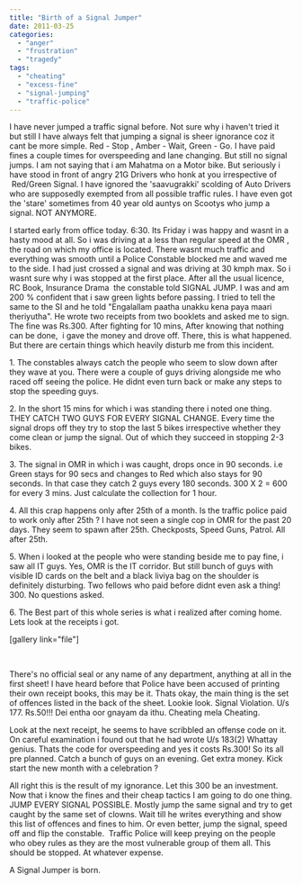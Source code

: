```yaml
---
title: "Birth of a Signal Jumper"
date: 2011-03-25
categories: 
  - "anger"
  - "frustration"
  - "tragedy"
tags: 
  - "cheating"
  - "excess-fine"
  - "signal-jumping"
  - "traffic-police"
---
```


I have never jumped a traffic signal before. Not sure why i haven't tried it but still I have always felt that jumping a signal is sheer ignorance coz it cant be more simple. Red - Stop , Amber - Wait, Green - Go. I have paid fines a couple times for overspeeding and lane changing. But still no signal jumps. I am not saying that i am Mahatma on a Motor bike. But seriously i have stood in front of angry 21G Drivers who honk at you irrespective of  Red/Green Signal. I have ignored the 'saavugrakki' scolding of Auto Drivers who are supposedly exempted from all possible traffic rules. I have even got the 'stare' sometimes from 40 year old auntys on Scootys who jump a signal. NOT ANYMORE.

I started early from office today. 6:30. Its Friday i was happy and wasnt in a hasty mood at all. So i was driving at a less than regular speed at the OMR , the road on which my office is located. There wasnt much traffic and everything was smooth until a Police Constable blocked me and waved me to the side. I had just crossed a signal and was driving at 30 kmph max. So i wasnt sure why i was stopped at the first place. After all the usual licence, RC Book, Insurance Drama  the constable told SIGNAL JUMP. I was and am 200 % confident that i saw green lights before passing. I tried to tell the same to the SI and he told "Engalallam paatha unakku kena paya maari theriyutha". He wrote two receipts from two booklets and asked me to sign. The fine was Rs.300. After fighting for 10 mins, After knowing that nothing can be done,  i gave the money and drove off. There, this is what happened. But there are certain things which heavily disturb me from this incident.

1\. The constables always catch the people who seem to slow down after they wave at you. There were a couple of guys driving alongside me who raced off seeing the police. He didnt even turn back or make any steps to stop the speeding guys.

2\. In the short 15 mins for which i was standing there i noted one thing. THEY CATCH TWO GUYS FOR EVERY SIGNAL CHANGE. Every time the signal drops off they try to stop the last 5 bikes irrespective whether they come clean or jump the signal. Out of which they succeed in stopping 2-3 bikes.

3\. The signal in OMR in which i was caught, drops once in 90 seconds. i.e Green stays for 90 secs and changes to Red which also stays for 90 seconds. In that case they catch 2 guys every 180 seconds. 300 X 2 = 600 for every 3 mins. Just calculate the collection for 1 hour.

4\. All this crap happens only after 25th of a month. Is the traffic police paid to work only after 25th ? I have not seen a single cop in OMR for the past 20 days. They seem to spawn after 25th. Checkposts, Speed Guns, Patrol. All after 25th.

5\. When i looked at the people who were standing beside me to pay fine, i saw all IT guys. Yes, OMR is the IT corridor. But still bunch of guys with visible ID cards on the belt and a black liviya bag on the shoulder is definitely disturbing. Two fellows who paid before didnt even ask a thing! 300. No questions asked.

6\. The Best part of this whole series is what i realized after coming home. Lets look at the receipts i got.

\[gallery link="file"\]

 

There's no official seal or any name of any department, anything at all in the first sheet! I have heard before that Police have been accused of printing their own receipt books, this may be it. Thats okay, the main thing is the set of offences listed in the back of the sheet. Lookie look. Signal Violation. U/s 177. Rs.50!!! Dei entha oor gnayam da ithu. Cheating mela Cheating.

Look at the next receipt, he seems to have scribbled an offense code on it. On careful examination i found out that he had wrote U/s 183(2) Whattay genius. Thats the code for overspeeding and yes it costs Rs.300! So its all pre planned. Catch a bunch of guys on an evening. Get extra money. Kick start the new month with a celebration ?

All right this is the result of my ignorance. Let this 300 be an investment. Now that i know the fines and their cheap tactics I am going to do one thing. JUMP EVERY SIGNAL POSSIBLE. Mostly jump the same signal and try to get caught by the same set of clowns. Wait till he writes everything and show this list of offences and fines to him. Or even better, jump the signal, speed off and flip the constable.  Traffic Police will keep preying on the people who obey rules as they are the most vulnerable group of them all. This should be stopped. At whatever expense.

A Signal Jumper is born.
